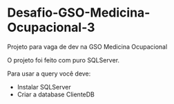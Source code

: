 # Desafio-GSO-Medicina-Ocupacional-3
Projeto para vaga de dev na GSO Medicina Ocupacional

O projeto foi feito com puro SQLServer.

Para usar a query você deve:

- Instalar SQLServer
- Criar a database ClienteDB